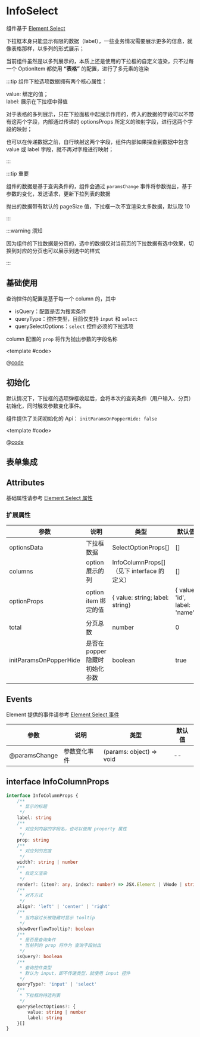 # InfoSelect

组件基于 [Element Select](https://element-plus.gitee.io/zh-CN/component/select.html)

下拉框本身只能显示有限的数据（label），一些业务情况需要展示更多的信息，就像表格那样，以多列的形式展示；

当前组件虽然是以多列展示的，本质上还是使用的下拉框的自定义渲染，只不过每一个 OptionItem 都使用 **“表格”** 的配置，进行了多元素的渲染

:::tip
组件下拉选项数据拥有两个核心属性：

value: 绑定的值；<br/>
label: 展示在下拉框中得值

对于表格的多列展示，只在下拉面板中起展示作用的，传入的数据的字段可以不带有这两个字段，内部通过传递的 optionsProps 所定义的映射字段，进行这两个字段的映射；

也可以在传递数据之前，自行映射这两个字段，组件内部如果探查到数据中包含 value 或 label 字段，就不再对字段进行映射；

:::

:::tip 重要

组件的数据是基于查询条件的，组件会通过 `paramsChange` 事件将参数抛出，基于参数的变化，发送请求，更新下拉列表的数据

抛出的数据带有默认的 pageSize 值，下拉框一次不宜渲染太多数据，默认取 10

:::

:::warning 须知

因为组件的下拉数据是分页的，选中的数据仅对当前页的下拉数据有选中效果，切换到对应的分页也可以展示到选中的样式

:::

## 基础使用

查询控件的配置是基于每一个 column 的，其中

* isQuery：配置是否为搜索条件
* queryType：控件类型，目前仅支持 `input` 和 `select`
* querySelectOptions：`select` 控件必须的下拉选项

column 配置的 `prop` 将作为抛出参数的字段名称

<demo-block>

<InfoSAA-infoSelect-index />

<template #code>

@[code](@demoroot/InfoSAA/infoSelect/index.vue)

</template>

</demo-block>

## 初始化

默认情况下，下拉框的选项弹框收起后，会将本次的查询条件（用户输入、分页）初始化，同时触发参数变化事件。

组件提供了关闭初始化的 Api： `initParamsOnPopperHide: false`

<demo-block>

<InfoSAA-infoSelect-closeInit />

<template #code>

@[code](@demoroot/InfoSAA/infoSelect/closeInit.vue)

</template>

</demo-block>

## 表单集成

## Attributes

基础属性请参考 [Element Select 属性](https://element-plus.gitee.io/zh-CN/component/select.html#select-%E5%B1%9E%E6%80%A7)

### 扩展属性

参数|说明|类型|默认值
-----|-----|-----|-----
optionsData | 下拉框数据 | SelectOptionProps[] | []
columns | option 展示的列 | InfoColumnProps[]（见下 interface 的定义） | []
optionProps | option item 绑定的值 | { value: string; label: string} | { value: 'id', label: 'name'}
total | 分页总数 | number | 0
initParamsOnPopperHide | 是否在 popper 隐藏时初始化参数 | boolean | true

## Events

Element 提供的事件请参考 [Element Select 事件](https://element-plus.gitee.io/zh-CN/component/select.html#select-%E4%BA%8B%E4%BB%B6)

参数|说明|类型|默认值
-----|-----|-----|-----
@paramsChange | 参数变化事件 | (params: object) => void | --

## interface InfoColumnProps

```ts
interface InfoColumnProps {
    /**
     * 显示的标题
     */
    label: string
    /**
     * 对应列内容的字段名，也可以使用 property 属性
     */
    prop: string
    /**
     * 对应列的宽度
     */
    width?: string | number
    /**
     * 自定义渲染
     */
    render?: (item?: any, index?: number) => JSX.Element | VNode | string | number
    /**
     * 对齐方式
     */
    align?: 'left' | 'center' | 'right'
    /**
     * 当内容过长被隐藏时显示 tooltip
     */
    showOverflowTooltip?: boolean
    /**
     * 是否是查询条件
     * 当前列的 prop 将作为 查询字段抛出
     */
    isQuery?: boolean
    /**
     * 查询控件类型
     * 默认为 input，即不传递类型，就使用 input 控件
     */
    queryType?: 'input' | 'select'
    /**
     * 下拉框的待选列表
     */
    querySelectOptions?: {
        value: string | number
        label: string
    }[]
}
```
